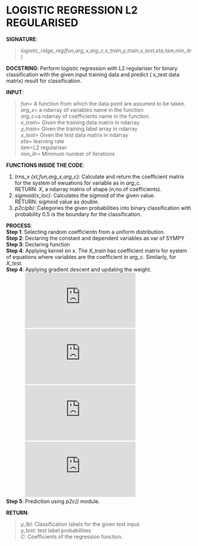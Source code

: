 # LOGISTIC REGRESSION L2 REGULARISED

**SIGNATURE**: 
>_logistic_ridge_reg(fun,arg_x,arg_c,x_train,y_train,x_test,eta,lam,min_itr)_

**DOCSTRING**:
Perform logistic regression with L2 regulariser for binary classification with the given input training data and predict ( x_test data matrix) result for classification.

**INPUT**:  
>*fun*= A function from which the data point are assumed to be taken.  
*arg_x*= a ndarray of variables name in the function  
*arg_c*=a ndarray of coefficients name in the function.  
*x_train*= Given the training data matrix in ndarray  
*y_train*= Given the training label array in ndarray  
*x_test*= Given the test data matrix in ndarray  
*eta*= learning rate  
*lam*=L2 regulariser  
*min_itr*= Minimum number of iterations  

**FUNCTIONS INSIDE THE CODE**:  
1) *trns_x (xt,fun,arg_x,arg_c)*: Calculate and return the coefficient matrix for the system of ewuations for variable as in *arg_c*.  
RETURN: *X*, a ndarray matrix of shape (n,no.of coefficients).  
2) *sigmoid(x_loc)*: Calculates the sigmoid of the given value.  
RETURN: sigmoid value as double.  
3) *p2c(pb)*: Categories the given probabilities into binary classification with probability 0.5 is the boundary for the classification.  

**PROCESS**:  
**Step 1**: Selecting random coefficientn from a uniform distribution.  
**Step 2**: Declaring the constant and dependent variables as var of SYMPY  
**Step 3**: Declaring function  
**Step 4**: Applying kernel on x. The *X_train* has coefficient matrix for system of equations where variables are the coefficient in *arg_c*. Similarly, for *X_test*.  
**Step 4**: Applying gradient descent and updating the weight.  
&nbsp;&nbsp;&nbsp;&nbsp;&nbsp;&nbsp;&nbsp;&nbsp;&nbsp;&nbsp;&nbsp;&nbsp;&nbsp;![](http://latex.codecogs.com/gif.latex?%5Cwidehat%7By%7D%3D%5Csigma%28xtrain%5Cbullet%20C%29)  
&nbsp;&nbsp;&nbsp;&nbsp;&nbsp;&nbsp;&nbsp;&nbsp;&nbsp;&nbsp;&nbsp;&nbsp;&nbsp;![](http://latex.codecogs.com/gif.latex?L%3D-ylog%28%5Cwidehat%7By%7D%29-%281-y%29log%281-%5Cwidehat%7By%7D%29&plus;%5Cfrac%7B%5Clambda%7D%7B2%7D%7B%7D%5Cleft%20%5C%7C%20w%20%5Cright%20%5C%7C%5E%7B2%7D)  
&nbsp;&nbsp;&nbsp;&nbsp;&nbsp;&nbsp;&nbsp;&nbsp;&nbsp;&nbsp;&nbsp;&nbsp;&nbsp;![](http://latex.codecogs.com/gif.latex?%5Cfrac%7B%5Cpartial%20L%7D%7B%5Cpartial%20x%7D%3D%28%5Cwidehat%7By%7D-y%29x&plus;%5Clambda%5Cleft%20%5C%7C%20w%20%5Cright%20%5C%7C)  
&nbsp;&nbsp;&nbsp;&nbsp;&nbsp;&nbsp;&nbsp;&nbsp;&nbsp;&nbsp;&nbsp;&nbsp;&nbsp;![](http://latex.codecogs.com/gif.latex?w%3Dw-%5Calpha%5Cfrac%7B%5Cpartial%20L%7D%7B%5Cpartial%20w%7D)  
**Step 5**: Prediction using *p2c()* module.  

**RETURN**:  
>*y_lbl*: Classification labels for the given test input.  
*y_test*: test label probabilities  
*C*: Coefficients of the regression function.  
